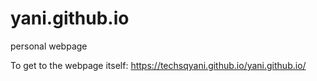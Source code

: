# yani.github.io
personal webpage

To get to the webpage itself: https://techsqyani.github.io/yani.github.io/
